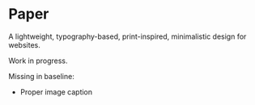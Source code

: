 # Paper
A lightweight, typography-based, print-inspired, minimalistic design for websites.

Work in progress.

Missing in baseline:
- Proper image caption
